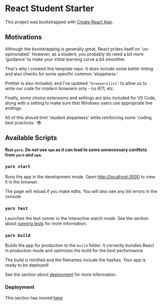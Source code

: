 # React Student Starter

This project was bootstrapped with [Create React App](https://github.com/facebook/create-react-app).

## Motivations

Although the bootstrapping is generally great, React prides itself on 'un-opinionated.' However, as a student, you probably do need a bit more 'guidance' to make your initial learning curve a bit smoother.

That's why I created this template repo. It _does_ include some better linting and also checks for some specific common 'sloppiness.'

Prettier is also included, and I've updated `"browserslist"` to allow us to write our code for modern browsers only - no IE11, etc.

Finally, some choice extensions and settings are also included for VS Code, along with a setting to make sure that Windows users use appropriate line endings.

All of this should limit 'student sloppiness' while reinforcing some 'coding best practices.' 😎

## Available Scripts

**Run `yarn`. _Do not_ use `npm` as it can lead to some unnecessary conflicts from `yarn` and `npm`.**

### `yarn start`

Runs the app in the development mode.
Open [http://localhost:3000](http://localhost:3000) to view it in the browser.

The page will reload if you make edits.
You will also see any lint errors in the console.

### `yarn test`

Launches the test runner in the interactive watch mode.
See the section about [running tests](https://facebook.github.io/create-react-app/docs/running-tests) for more information.

### `yarn build`

Builds the app for production to the `build` folder.
It correctly bundles React in production mode and optimizes the build for the best performance.

The build is minified and the filenames include the hashes.
Your app is ready to be deployed!

See the section about [deployment](https://facebook.github.io/create-react-app/docs/deployment) for more information.

### Deployment

This section has moved [here](https://facebook.github.io/create-react-app/docs/deployment)

